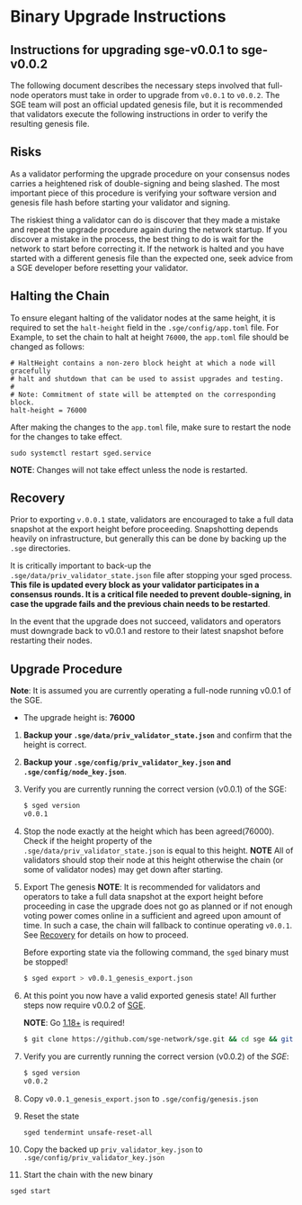 # Binary Upgrade Instructions
## Instructions for upgrading sge-v0.0.1 to sge-v0.0.2

The following document describes the necessary steps involved that full-node operators
must take in order to upgrade from `v0.0.1` to `v0.0.2`. The SGE team
will post an official updated genesis file, but it is recommended that validators
execute the following instructions in order to verify the resulting genesis file.

## Risks

As a validator performing the upgrade procedure on your consensus nodes carries a heightened risk of
double-signing and being slashed. The most important piece of this procedure is verifying your
software version and genesis file hash before starting your validator and signing.

The riskiest thing a validator can do is discover that they made a mistake and repeat the upgrade
procedure again during the network startup. If you discover a mistake in the process, the best thing
to do is wait for the network to start before correcting it. If the network is halted and you have
started with a different genesis file than the expected one, seek advice from a SGE developer
before resetting your validator.

## Halting the Chain

To ensure elegant halting of the validator nodes at the same height, it is required to set the `halt-height` field in the `.sge/config/app.toml` file.
For Example, to set the chain to halt at height `76000`, the `app.toml` file should be changed as follows:

```
# HaltHeight contains a non-zero block height at which a node will gracefully
# halt and shutdown that can be used to assist upgrades and testing.
#
# Note: Commitment of state will be attempted on the corresponding block.
halt-height = 76000
```

After making the changes to the `app.toml` file, make sure to restart the node for the changes to take effect.

```
sudo systemctl restart sged.service
```

**NOTE**: Changes will not take effect unless the node is restarted.


## Recovery

Prior to exporting `v.0.0.1` state, validators are encouraged to take a full data snapshot at the
export height before proceeding. Snapshotting depends heavily on infrastructure, but generally this
can be done by backing up the `.sge` directories.

It is critically important to back-up the `.sge/data/priv_validator_state.json` file after stopping your sged process. **This file is updated every block as your validator participates in a consensus rounds. It is a critical file needed to prevent double-signing, in case the upgrade fails and the previous chain needs to be restarted**.

In the event that the upgrade does not succeed, validators and operators must downgrade back to
v0.0.1 and restore to their latest snapshot before restarting their nodes.

## Upgrade Procedure

__Note__: It is assumed you are currently operating a full-node running v0.0.1 of the SGE.

- The upgrade height is: **76000**

1. **Backup your `.sge/data/priv_validator_state.json`** and confirm that the height is correct.
2. **Backup your `.sge/config/priv_validator_key.json` and  `.sge/config/node_key.json`**.
3. Verify you are currently running the correct version (v0.0.1) of the SGE:

   ```bash
   $ sged version
   v0.0.1
   ```

3. Stop the node exactly at the height which has been agreed(76000). Check if the height property of the `.sge/data/priv_validator_state.json` is equal to this height. 
   **NOTE** All of validators should stop their node at this height otherwise the chain (or some of validator nodes) may get down after starting.

4. Export The genesis
   **NOTE**: It is recommended for validators and operators to take a full data snapshot at the export
   height before proceeding in case the upgrade does not go as planned or if not enough voting power
   comes online in a sufficient and agreed upon amount of time. In such a case, the chain will fallback
   to continue operating `v0.0.1`. See [Recovery](#recovery) for details on how to proceed.

   Before exporting state via the following command, the `sged` binary must be stopped!

   ```bash
   $ sged export > v0.0.1_genesis_export.json
   ```
5. At this point you now have a valid exported genesis state! All further steps now require
v0.0.2 of [SGE](https://github.com/sge-network/sge).

   **NOTE**: Go [1.18+](https://golang.org/dl/) is required!

   ```bash
   $ git clone https://github.com/sge-network/sge.git && cd sge && git checkout v0.0.2; make install
   ```
6. Verify you are currently running the correct version (v0.0.2) of the _SGE_:

   ```bash
   $ sged version
   v0.0.2
   ```
7. Copy `v0.0.1_genesis_export.json` to `.sge/config/genesis.json`
8. Reset the state
   ```
   sged tendermint unsafe-reset-all
   ```
9. Copy the backed up `priv_validator_key.json` to `.sge/config/priv_validator_key.json`
10. Start the chain with the new binary

   ```
   sged start
   ```
